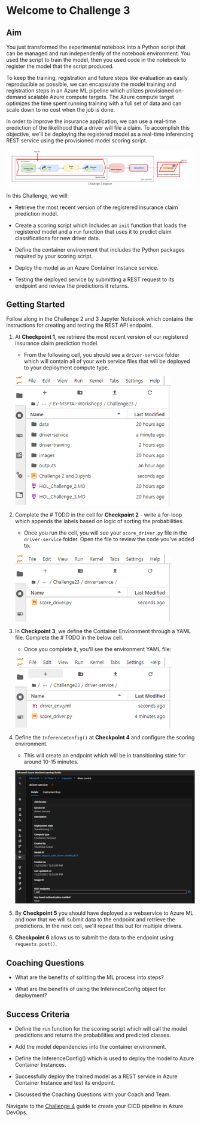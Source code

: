 # Welcome to Challenge 3


## Aim

You just transformed the experimental notebook into a Python script that can be managed and run independently of the notebook environment. You used the script to train the model, then you used code in the notebook to register the model that the script produced. 

To keep the training, registration and future steps like evaluation as easily reproducible as possible, we can encapsulate the model training and registration steps in an Azure ML pipeline which utilizes provisioned on-demand scalable Azure compute targets. The Azure compute target optimizes the time spent running training with a full set of data and can scale down to no cost when the job is done.

In order to improve the insurance application, we can use a real-time prediction of the likelihood that a driver will file a claim. To accomplish this objective, we'll be deploying the registered model as a real-time inferencing REST service using the provisioned model scoring script.

!['Challenge 3 Architecture'](/Challenge23/images/challenge3architecture.PNG)

In this Challenge, we will:

- Retrieve the most recent version of the registered insurance claim prediction model.

- Create a scoring script which includes an `init` function that loads the registered model and a `run` function that uses it to predict claim classifications for new driver data.

- Define the container environment that includes the Python packages required by your scoring script.

- Deploy the model as an Azure Container Instance service.

- Testing the deployed service by submitting a REST request to its endpoint and review the predictions it returns.

## Getting Started

Follow along in the Challenge 2 and 3 Jupyter Notebook which contains the instructions for creating and testing the REST API endpoint.

1. At **Checkpoint 1**, we retrieve the most recent version of our registered insurance claim prediction model. 

    - From the following cell, you should see a `driver-service` folder which will contain all of your web service files that will be deployed to your deployment compute type.

    !['Challenge 3 Architecture'](/Challenge23/images/challenge3_a.png)

2. Complete the # TODO in the cell for **Checkpoint 2** - write a for-loop which appends the labels based on logic of sorting the probabilities.

    - Once you run the cell, you will see your `score_driver.py` file in the `driver-service` folder. Open the file to review the code you've added to. 

    !['Challenge 3 Architecture'](/Challenge23/images/challenge3_b.png)

3. In **Checkpoint 3**, we define the Container Environment through a YAML file. Complete the # TODO in the below cell.

    - Once you complete it, you'll see the environment YAML file:

    !['Challenge 3 Architecture'](/Challenge23/images/challenge3_c.png)

4. Define the `InferenceConfig()` at **Checkpoint 4** and configure the scoring environment.

    - This will create an endpoint which will be in transitioning state for around 10-15 minutes.

    !['Challenge 2 Notebook'](/Challenge23/images/challenge3_e.png)

5. By **Checkpoint 5** you should have deployed a a webservice to Azure ML and now that we will submit data to the endpoint and retrieve the predictions. In the next cell, we'll repeat this but for multiple drivers.

6. **Checkpoint 6** allows us to submit the data to the endpoint using `requests.post()`.

## Coaching Questions

- What are the benefits of splitting the ML process into steps?

- What are the benefits of using the InferenceConfig object for deployment?

## Success Criteria

- Define the `run` function for the scoring script which will call the model predictions and returns the probabilities and predicted classes.

- Add the model dependencies into the container environment.

- Define the InferenceConfig() which is used to deploy the model to Azure Container Instances.

- Successfully deploy the trained model as a REST service in Azure Container Instance and test its endpoint.

- Discussed the Coaching Questions with your Coach and Team.

Navigate to the [Challenge 4](https://github.com/tgokal/EY-MSFTAI-Workshop3/blob/master/Challenge4/HOL_Challenge_4.MD) guide to create your CICD pipeline in Azure DevOps.


